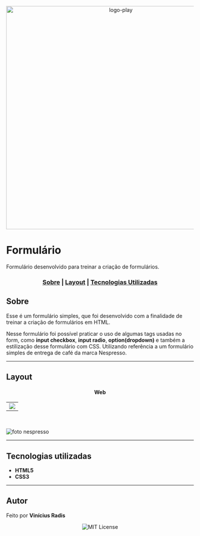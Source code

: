 <p align="center"> <img src="https://cdn-icons-png.flaticon.com/512/2875/2875409.png" alt="logo-play" width="600"> </p>


# Formulário
Formulário desenvolvido para treinar a criação de formulários.


### <p align="center"> [Sobre](#sobre) | [Layout](#layout) | [Tecnologias Utilizadas](#tecnologias-utilizadas) </p>
  

## Sobre 

Esse é um formulário simples, que foi desenvolvido com a finalidade de treinar a criação de formulários em HTML.

Nesse formulário foi possível praticar o uso de algumas tags usadas no form, como **input checkbox**, **input radio**, **option(dropdown)** e também a estilização desse formulário com CSS. Utilizando referência a um formulário simples de entrega de café da marca Nespresso.


---

## Layout




#### <p align="center">Web</p>

<table align="center">
   <tr>
    <td valign="top"><img src="https://media.giphy.com/media/1bmMBS9mv7y7fnEPeT/giphy.gif"> </td>
    
   </tr>
 </table>
 <br>
 
 ![foto nespresso](https://lh3.googleusercontent.com/QI2Q0XN8WHsfCVWU7nJ8MnfcbnpavPUJqP-0SO_uWsa7Pl_5-fDyHHZzPWl9QdbTSeXAkDnGAz_CAEarOdStPAKkpbBba9nRDm0ov8WEKVykTXN2mnU1v0_QhFHNrI5kAJPfiC4cX72I6iezgVTHuTUNRqqLj9rVwL03vN7nSOlKAdL4gavBtAlp06yNL6fH9lBvqkJt1izBHxKCct9cbnhhx9vnKAVmtWprYjtaYNYirNqAdKKzqvZUkUS4iDbpphPk5CtZSblNboJX4jL1CSA0AumGHJ_riQxRXsDsh579I-FNJU23hX8pVgW6NUTP66NngtokYDbrhZz1uvOrXHHjJpaULSWKbWpjrvoqM71SlXd1_z8dyinJccJiBkTZjhNZdmHjBX6CJhXzI1HBxLNUv8f_vUOiw8ldVNmKB9S0_iWtN4261iL0R37_OBTIX7db4DqSRk1KlUj19n_oo-SMHIoxLxB85JRcIUbQm57_dCRTBV9B3Og3WWxhJBN5zGCiNHq2WJuXrolt2v4GtyGMe-9pC0WGbbH0n-gUxeYYBeJIGUR49NY34NYroOSZkm_k1boGlKUlFgGVecGi4rDBOketqSfYnQTo4frsvqGyODWrh1Ka9jMH40EvzIS3QlT-gyuu5d57DrBMKQbQjlV6bOBfuMymUDZgoIUs5uaZRf6PZWksC2LaQAQt-baFVSxC94K7NamIbKylJFjurBI=w1341-h643-no?authuser=0)


 ---

## Tecnologias utilizadas

- **HTML5**
- **CSS3**


---

## Autor

  
 Feito  por <b>Vinícius Radis</b></a>  <a href="https://github.com/Viniradis"> </a>





<p align="center"> <img alt="MIT License" src="https://img.shields.io/badge/license-MIT-green"> </p>


